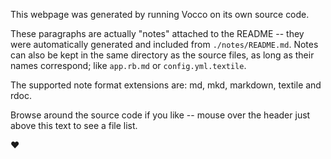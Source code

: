 

This webpage was generated by running Vocco on its own source code.

These paragraphs are actually "notes" attached to the README -- they were automatically generated and included from `./notes/README.md`. Notes can also be kept in the same directory as the source files, as long as their names correspond; like `app.rb.md` or `config.yml.textile`.

The supported note format extensions are: md, mkd, markdown, textile and rdoc.

Browse around the source code if you like -- mouse over the header just above this text to see a file list.

&hearts;
